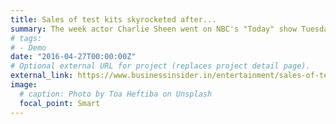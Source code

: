 ```yaml
---
title: Sales of test kits skyrocketed after...
summary: The week actor Charlie Sheen went on NBC's "Today" show Tuesday to confirm rumors that he was HIV-positive...
# tags:
# - Demo
date: "2016-04-27T00:00:00Z"
# Optional external URL for project (replaces project detail page).
external_link: https://www.businessinsider.in/entertainment/sales-of-test-kits-skyrocketed-after-charlie-sheen-confirmed-he-was-hiv-positive/articleshow/58754213.cms
image:
  # caption: Photo by Toa Heftiba on Unsplash
  focal_point: Smart
---
```

